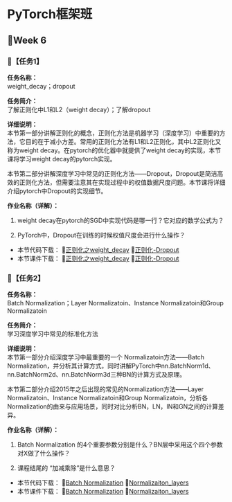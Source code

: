 # PyTorch框架班 

## 🎯Week 6

### 🛴【任务1】

**任务名称：**  
weight_decay；dropout

**任务简介：**  
了解正则化中L1和L2（weight decay）；了解dropout

**详细说明：**  
本节第一部分讲解正则化的概念，正则化方法是机器学习（深度学习）中重要的方法，它目的在于减小方差。常用的正则化方法有L1和L2正则化，其中L2正则化又称为weight decay。在pytorch的优化器中就提供了weight decay的实现，本节课将学习weight decay的pytorch实现。

本节第二部分讲解深度学习中常见的正则化方法——Dropout，Dropout是简洁高效的正则化方法，但需要注意其在实现过程中的权值数据尺度问题。本节课将详细介绍pytorch中Dropout的实现细节。

**作业名称（详解）：**  
1. weight decay在pytorch的SGD中实现代码是哪一行？它对应的数学公式为？

2. PyTorch中，Dropout在训练的时候权值尺度会进行什么操作？
- 本节代码下载：
🌭[正则化之weight_decay](https://github.com/JansonYuan/Pytorch-Camp/blob/master/%E4%BB%A3%E7%A0%81%E5%90%88%E9%9B%86/06-01-%E4%BB%A3%E7%A0%81-%E6%AD%A3%E5%88%99%E5%8C%96%E4%B9%8Bweight_decay/lesson-24/L2_regularization.py)
🍟[正则化-Dropout](https://github.com/JansonYuan/Pytorch-Camp/tree/master/%E4%BB%A3%E7%A0%81%E5%90%88%E9%9B%86/06-02-%E4%BB%A3%E7%A0%81-%E6%AD%A3%E5%88%99%E5%8C%96-Dropout/lesson-25)
- 本节课件下载：
🌭[正则化之weight_decay](https://github.com/JansonYuan/Pytorch-Camp/blob/master/%E8%AF%BE%E4%BB%B6%E5%90%88%E9%9B%86/06-01-ppt-%E6%AD%A3%E5%88%99%E5%8C%96%E4%B9%8Bweight_decay.pdf)
🍟[正则化-Dropout](https://github.com/JansonYuan/Pytorch-Camp/blob/master/%E8%AF%BE%E4%BB%B6%E5%90%88%E9%9B%86/06-02-ppt-%E6%AD%A3%E5%88%99%E5%8C%96-Dropout.pdf)
### 🛴【任务2】

**任务名称：**  
Batch Normalization；Layer Normalizatoin、Instance Normalizatoin和Group Normalizatoin

**任务简介：**  
学习深度学习中常见的标准化方法

**详细说明：**  
本节第一部分介绍深度学习中最重要的一个 Normalizatoin方法——Batch Normalization，并分析其计算方式，同时讲解PyTorch中nn.BatchNorm1d、nn.BatchNorm2d、nn.BatchNorm3d三种BN的计算方式及原理。

本节第二部分介绍2015年之后出现的常见的Normalization方法——Layer Normalizatoin、Instance Normalizatoin和Group Normalizatoin，分析各Normalization的由来与应用场景，同时对比分析BN，LN，IN和GN之间的计算差异。

**作业名称（详解）：**  
1. Batch Normalization 的4个重要参数分别是什么？BN层中采用这个四个参数对X做了什么操作？

2. 课程结尾的 “加减乘除”是什么意思？

- 本节代码下载：
🍘[Batch Normalization](https://github.com/JansonYuan/Pytorch-Camp/tree/master/%E4%BB%A3%E7%A0%81%E5%90%88%E9%9B%86/06-03-%E4%BB%A3%E7%A0%81-Batch%20Normalization/lesson-26)
🍙[Normalizaiton_layers](https://github.com/JansonYuan/Pytorch-Camp/blob/master/%E4%BB%A3%E7%A0%81%E5%90%88%E9%9B%86/06-04-%E4%BB%A3%E7%A0%81-Normalizaiton_layers/lesson-27/normallization_layers.py)
- 本节课件下载：
🍘[Batch Normalization](https://github.com/JansonYuan/Pytorch-Camp/blob/master/%E8%AF%BE%E4%BB%B6%E5%90%88%E9%9B%86/06-03-Batch%20Normalization.pdf)
🍙[Normalizaiton_layers](https://github.com/JansonYuan/Pytorch-Camp/blob/master/%E8%AF%BE%E4%BB%B6%E5%90%88%E9%9B%86/06-04-ppt-Normalizaiton_layers.pdf)
